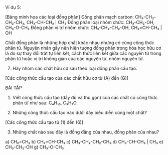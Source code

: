Ví dụ 5:

[Bảng minh họa các loại đồng phân]
Đồng phân mạch carbon: CH₃-CH₂-CH₂-CH₃, CH₃-CH-CH₃
                                                  |
                                                 CH₃
Đồng phân loại nhóm chức: CH₃-CH₂-OH, CH₃-O-CH₃
Đồng phân vị trí nhóm chức: CH₃-CH₂-CH₂-OH, CH₂=CH-CH₃
                                               |
                                              OH

Chất đồng phân là những hợp chất khác nhau nhưng có cùng công thức phân tử. Nguyên nhân gây nên hiện tượng đồng phân trong hóa học hữu cơ là do sự thay đổi trật tự liên kết, cách thức liên kết giữa các nguyên tử trong phân tử hoặc vị trí không gian của các nguyên tử, nhóm nguyên tử.

7. Hãy nhóm các chất hữu cơ sau theo loại đồng phân cấu tạo.

[Các công thức cấu tạo của các chất hữu cơ từ (A) đến (G)]

BÀI TẬP

1. Viết công thức cấu tạo (đầy đủ và thu gọn) của các chất có công thức phân tử như sau: C₄H₁₀, C₃H₇O.

2. Những công thức cấu tạo nào dưới đây biểu diễn cùng một chất?

[Các công thức cấu tạo từ (1) đến (6)]

3. Những chất nào sau đây là đồng đẳng của nhau, đồng phân của nhau?

a) CH₂=CH₂
b) CH₂=CH-CH₃
c) CH₃-CH₂-CH₂-CH₃
d) CH₃-CH-CH₃
       |
      CH₃
e) CH₃-CH₂-OH
g) CH₃-O-CH₃